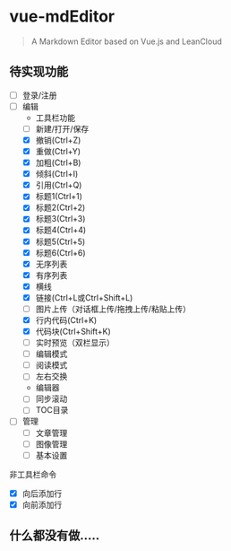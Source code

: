 # vue-mdEditor

> A Markdown Editor based on Vue.js and LeanCloud

## 待实现功能
- [ ] 登录/注册
- [ ] 编辑
	- 工具栏功能
    - [ ] 新建/打开/保存
    - [x] 撤销(Ctrl+Z)
    - [x] 重做(Ctrl+Y)
    - [x] 加粗(Ctrl+B)
    - [x] 倾斜(Ctrl+I)
    - [x] 引用(Ctrl+Q)
    - [x] 标题1(Ctrl+1)
    - [x] 标题2(Ctrl+2)
    - [x] 标题3(Ctrl+3)
    - [x] 标题4(Ctrl+4)
    - [x] 标题5(Ctrl+5)
    - [x] 标题6(Ctrl+6)
    - [x] 无序列表
    - [x] 有序列表
    - [x] 横线
    - [x] 链接(Ctrl+L或Ctrl+Shift+L)
    - [ ] 图片上传（对话框上传/拖拽上传/粘贴上传）
    - [x] 行内代码(Ctrl+K)
    - [x] 代码块(Ctrl+Shift+K)
    - [ ] 实时预览（双栏显示）
    - [ ] 编辑模式
    - [ ] 阅读模式
    - [ ] 左右交换
	- 编辑器
    - [ ] 同步滚动
    - [ ] TOC目录
- [ ] 管理
	- [ ] 文章管理
	- [ ] 图像管理
	- [ ] 基本设置

非工具栏命令
- [x] 向后添加行
- [x] 向前添加行

## 什么都没有做.....


